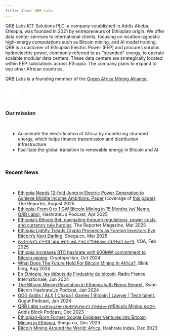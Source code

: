 ```yaml
---
title: About QRB Labs
---
```


QRB Labs ICT Solutions PLC, a company established in Addis Abeba, Ethiopia, was founded in 2021 by entrepreneurs of Ethiopian origin. We offer data center services to international clients, focusing on location-agnostic high-energy computations such as Bitcoin mining, and AI model training. QRB is a customer of Ethiopian Electric Power (EEP) and procures surplus hydroelectric power, commonly referred to as "stranded" energy,  to operate scalable modular data centers. These data centers are strategically located within EEP substations across Ethiopia. The company plans to expand to two other African countries. 

QRB Labs is a founding member of the [Green Africa Mining Alliance](http://gama.africa/).

<a href="http://gama.africa">
<img src="images/gama_logo.svg" width="50px" />
</a>

### Our mission
<div style="padding: 16px"> 
 <ul>
  <li> Accelerate the electrification of Africa by monetizing stranded energy, which helps finance transmission and distribution infrastructure</li> 
  <li>Facilitate the global transition to renewable energy in Bitcoin and AI</li>
 </ul>
</div>


### Recent News
<div style="padding: 16px">
 <ul>
  <li><a href="https://www.thereporterethiopia.com/46657/">Ethiopia Needs 12-fold Jump in Electric Power Generation to Achieve Middle Income Ambitions: Paper</a> (coverage of <a href="https://www.qrb-labs.com/Electricity%20Pricing%20Strategy%20for%20Ethiopia.pdf">this paper</a>), The Reporter, August 2025</li>
<li><a href="https://www.youtube.com/watch?v=fg2HFe098oU">Ethiopia: From 0 to 1 GW Bitcoin Mining in 15 Months (w/ Nemo, QRB Labs)</a>, HashrateUp Podcast, Apr 2025</li>
<li><a href="https://thereportermagazines.com/3736/">Ethiopia’s Bitcoin Bet: navigating through regulations, power costs, and currency rule hurdles</a>, The Reporter Magazine, Mar 2025</li>
<li><a href="https://shega.co/news/ethiopia-lightly-treads-crypto-prospects-as-foreign-investors-eye-bitcoins-next-darling">Ethiopia Lightly Treads Crypto Prospects as Foreign Investors Eye Bitcoin’s Next Darling</a>, Shega.co, Mar 2025</li>
<li><a href="https://amharic.voanews.com/a/voa-amharic-can-ethiopia-provid-the-electric-need-for-bitcoinminig/7987868.html">የኢትዮጵያን የታዳሽ ኀይል ሀብት ወደ ዶላር የሚቀይረው የቢትኮይን አሠሣ</a>, VOA, Feb 2025</li>
<li><a href="https://www.mitrade.com/insights/news/live-news/article-3-401884-20241009">Ethiopia increases BTC hashrate with 600MW commitment to Bitcoin mining</a>, Cryptopolitan, Oct 2024</li>
  <li><a href="https://www.blink.sv/blog/what-does-the-future-hold-for-bitcoin-mining-in-africa-powerful-projects-inside-part-ii">What Does The Future Hold For Bitcoin Mining In Africa?</a>, Blink blog, Aug 2024</li>
<li><a href="https://www.rfi.fr/fr/podcasts/afrique-%C3%A9conomie/20240620-en-%C3%A9thiopie-les-d%C3%A9buts-de-l-industrie-du-bitcoin">En Éthiopie, les débuts de l'industrie du bitcoin</a>, Radio France Internationale, Jun 2024</li>
 <li><a href="https://www.youtube.com/watch?v=zRuB1F7jtwQ">The Bitcoin Mining Revolution in Ethiopia with Nemo Semret</a>, Swan Bitcoin HashrateUp Podcast, Jan 2024</li>
 <li><a href="https://www.youtube.com/watch?v=YGgdXG1PyyY&t=403s">GDG Addis | ALX | Chapa | Games | Bitcoin | Lawyer | Tech talent</a>, Gugut Podcast, Jan 2024</li>
 <li><a href="https://www.youtube.com/watch?v=xgljSNabbEA">QRB Labs የመጀመሪያው በኢትዮጵያውያን የተቋቋመ የ#Bitcoin Mining ድርጅት</a>, Addis Block Podcast, Dec 2023</li>
  <li><a href="https://shega.co/post/ethiopian-born-former-google-engineer-ventures-into-bitcoin-mining-in-ethiopia/">Ethiopian-Born Former Google Engineer Ventures into Bitcoin Mining in Ethiopia</a>, Shega.co, Dec 2023</li>
  <li><a href="https://hashrateindex.com/blog/bitcoin-mining-around-the-world-africa/">Bitcoin Mining Around the World: Africa</a>, Hashrate Index, Dec 2023</li>
 </ul>
</div>
